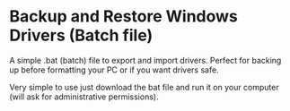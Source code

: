 # Backup and Restore Windows Drivers (Batch file)
A simple .bat (batch) file to export and import drivers. Perfect for backing up before formatting your PC or if you want drivers safe.

Very simple to use just download the bat file and run it on your computer (will ask for administrative permissions).

